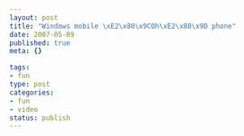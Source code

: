 ```yaml
--- 
layout: post
title: "Windows mobile \xE2\x80\x9COh\xE2\x80\x9D phone"
date: 2007-05-09
published: true
meta: {}

tags: 
- fun
type: post
categories: 
- fun
- video
status: publish
---
```


